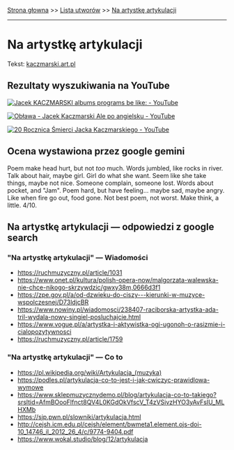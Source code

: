[Strona głowna](../index.md) >> [Lista utworów](../list.md) >> [Na artystkę artykulacji](333.md)

---

# Na artystkę artykulacji

Tekst: [kaczmarski.art.pl](https://www.kaczmarski.art.pl/tworczosc/wiersze/na-artystke-artykulacji/)

## Rezultaty wyszukiwania na YouTube

[![Jacek KACZMARSKI albums programs be like: - YouTube](http://img.youtube.com/vi/uc1uz3tsMyk/0.jpg)](https://www.youtube.com/watch?v=uc1uz3tsMyk "Jacek KACZMARSKI albums programs be like: - YouTube")

[![Obława - Jacek Kaczmarski Ale po angielsku - YouTube](http://img.youtube.com/vi/zuMATDSvMQk/0.jpg)](https://www.youtube.com/watch?v=zuMATDSvMQk "Obława - Jacek Kaczmarski Ale po angielsku - YouTube")

[![20 Rocznica Śmierci Jacka Kaczmarskiego - YouTube](http://img.youtube.com/vi/xQ5UaxyZgtk/0.jpg)](https://www.youtube.com/watch?v=xQ5UaxyZgtk "20 Rocznica Śmierci Jacka Kaczmarskiego - YouTube")

## Ocena wystawiona przez google gemini

Poem make head hurt, but not *too* much. Words jumbled, like rocks in river. Talk about hair, maybe girl. Girl do what she want. Seem like she take things, maybe not nice. Someone complain, someone lost. Words about pocket, and "Jam". Poem hard, but have feeling... maybe sad, maybe angry. Like when fire go out, food gone. Not best poem, not worst. Make think, a little. 4/10.


## Na artystkę artykulacji — odpowiedzi z google search

### "Na artystkę artykulacji" — Wiadomości

 - <https://ruchmuzyczny.pl/article/1031>
 - <https://www.onet.pl/kultura/polish-opera-now/malgorzata-walewska-nie-chce-nikogo-skrzywdzic/gwxy38m,0666d3f1>
 - <https://zpe.gov.pl/a/od-dzwieku-do-ciszy---kierunki-w-muzyce-wspolczesnej/D73ldjcBR>
 - <https://www.nowiny.pl/wiadomosci/238407-raciborska-artystka-ada-tril-wydala-nowy-singiel-posluchajcie.html>
 - <https://www.vogue.pl/a/artystka-i-aktywistka-ogi-ugonoh-o-rasizmie-i-cialopozytywnosci>
 - <https://ruchmuzyczny.pl/article/1759>

### "Na artystkę artykulacji" — Co to

 - <https://pl.wikipedia.org/wiki/Artykulacja_(muzyka)>
 - <https://podles.pl/artykulacja-co-to-jest-i-jak-cwiczyc-prawidlowa-wymowe>
 - <https://www.sklepmuzycznydemo.pl/blog/artykulacja-co-to-takiego?srsltid=AfmBOooFlfnct8QV4L0KGdOkVfscV_T4zVSivzHYO3yAvFsIU_MLHXMb>
 - <https://sjp.pwn.pl/slowniki/artykulacja.html>
 - <http://cejsh.icm.edu.pl/cejsh/element/bwmeta1.element.ojs-doi-10_14746_il_2012_26_4/c/9774-9404.pdf>
 - <https://www.wokal.studio/blog/12/artykulacja>


